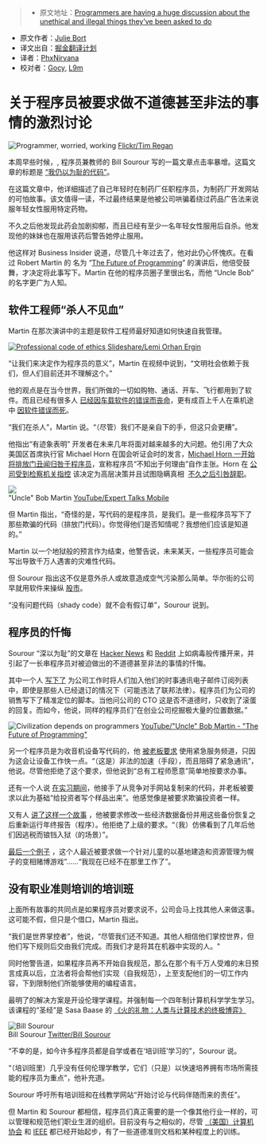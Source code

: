 
> * 原文地址：[Programmers are having a huge discussion about the unethical and illegal things they’ve been asked to do](http://www.businessinsider.com/programmers-confess-unethical-illegal-tasks-asked-of-them-2016-11)
* 原文作者：[Julie Bort](http://www.businessinsider.com/author/julie-bort)
* 译文出自：[掘金翻译计划](https://github.com/xitu/gold-miner)
* 译者：[PhxNirvana](https://github.com/phxnirvana)
* 校对者：[Gocy](https://github.com/Gocy015), [L9m](https://github.com/L9m)

# 关于程序员被要求做不道德甚至非法的事情的激烈讨论




![Programmer, worried, working](https://user-gold-cdn.xitu.io/2016/11/29/1d2cf64982fc4d3bbd2cd5bb00a07df1)  [Flickr/Tim Regan](https://www.flickr.com/photos/dumbledad/10481690626/in/photolist-gYeprU-4m84mh-6xTMGf-6xTMv5-e4uRE7-aXnWdi-6xTMAm-4m41Vz-5oZuGc-9gRbke-6xPD8k-9cR8rH-7BdgzF-8aEbsj-76GB61-4r8Q9W-cHgxNQ-CMQ1D-bKQmnk-dBG6AF-ebV9C1-9W7kms-7zGNJy-7TQe2k-Q4usX-fKiPBH-Q39QK-92wxqw-862mbL-Q39P6-862mbS-ojhTc-6efGLU-Q2D3q-6FPFni-n33Siz-8nxPUW-6xTL3N-7zCVhM-kccEMK-4KaiQY-9TiDxV-jR9gc-oZw7iQ-6W1H3D-5pc5n2-8fAjDo-4r8Q6W-7JF1Zp-paxh9n)  

本周早些时候，, 程序员兼教师的 Bill Sourour 写的一篇文章点击率暴增。这篇文章的标题是 [“我仍以为耻的代码”](https://medium.freecodecamp.com/the-code-im-still-ashamed-of-e4c021dff55e#.oteybc470)。

在这篇文章中，他详细描述了自己年轻时在制药厂任职程序员，为制药厂开发网站的可怕故事。该文值得一读，不过最终结果是他被公司哄骗着绕过药品广告法来说服年轻女性服用特定药物。

不久之后他发现此药会加剧抑郁，而且已经有至少一名年轻女性服用后自杀。他发现他的妹妹也在服用该药后警告她停止服用。

他这样对 Business Insider 说道，尽管几十年过去了，他对此仍心怀愧疚。在看过 Robert Martin 的 名为 “[The Future of Programming](https://www.youtube.com/watch?v=ecIWPzGEbFc&feature=youtu.be&t=1h9m49s)” 的演讲后，他倍受鼓舞，才决定将此事写下。Martin 在他的程序员圈子里很出名，而他 “Uncle Bob” 的名字更广为人知。

## 软件工程师“杀人不见血”

Martin 在那次演讲中的主题是软件工程师最好知道如何快速自我管理。

[![Professional code of ethics](https://user-gold-cdn.xitu.io/2016/11/30/113de3d56ce4fcb6beb3b86dc5d22fdf) ](http://www.slideshare.net/lemiorhan/professional-code-of-ethics-in-software-engineering)  [Slideshare/Lemi Orhan Ergin](http://www.slideshare.net/lemiorhan/professional-code-of-ethics-in-software-engineering)  

“让我们来决定作为程序员的意义”，Martin 在视频中说到，“文明社会依赖于我们，但人们目前还并不理解这个。”

他的观点是在当今世界，我们所做的一切如购物、通话、开车、飞行都用到了软件。而且已经有很多人 [已经因车载软件的错误而丧命](http://www.cbsnews.com/news/toyota-unintended-acceleration-has-killed-89/)，更有成百上千人在乘机途中 [因软件错误而死](http://paris.utdallas.edu/IEEE-RS-ATR/document/2009/2009-17.pdf)。

“我们在杀人”，Martin 说。“（尽管）我们不是亲自下的手，但这只会更糟”。

他指出“有迹象表明” 开发者在未来几年将面对越来越多的大问题。他引用了大众美国区首席执行官 Michael Horn 在国会听证会时的发言，[Michael Horn 一开始将排放门丑闻归咎于程序员](http://www.theverge.com/2015/10/8/9481651/volkswagen-congressional-hearing-diesel-scandal-fault)，宣称程序员“不知出于何理由”自作主张。Horn 在 [公司受到检察机关指控](http://www.businessinsider.com/volkswagen-vw-emission-scandal-new-york-attorney-general-massive-cover-up-matthias-muller-2016-7) 该决定为高层决策并且试图隐瞒真相  [不久之后引咎辞职](http://www.businessinsider.com/volkswagens-us-boss-horn-departs-2016-3)。

![](https://user-gold-cdn.xitu.io/2016/11/29/0e6b092a8b9221df3502e66e0f7a337e)  
"Uncle" Bob Martin  [YouTube/Expert Talks Mobile](https://www.youtube.com/watch?v=ecIWPzGEbFc&feature=youtu.be&t=1h9m49s)   

但 Martin 指出，“奇怪的是，写代码的是程序员，是我们。是一些程序员写下了那些欺骗的代码（排放门代码）。你觉得他们是否知情呢？我想他们应该是知道的。”

Martin 以一个地狱般的预言作为结束，他警告说，未来某天，一些程序员可能会写出导致千万人遇害的灾难性代码。

但 Sourour 指出这不仅是意外杀人或故意造成空气污染那么简单。华尔街的公司早就用软件来操纵 [股市](http://www.businessinsider.com/huge-first-high-frequency-trading-firm-is-charged-with-quote-stuffing-and-manipulation-2010-9)。

“没有问题代码（shady code）就不会有假订单”，Sourour 说到。

## 程序员的忏悔

Sourour “深以为耻”的文章在 [Hacker News](https://news.ycombinator.com/item?id=12965589) 和 [Reddit](https://www.reddit.com/r/programming/comments/5d56fo/the_code_im_still_ashamed_of/?sort=qa) 上如病毒般传播开来，并引起了一长串程序员对被迫做出的不道德甚至非法的事情的忏悔。

其中一个人 [写下了](https://news.ycombinator.com/item?id=12965968) 为公司工作时将人们加入他们的时事通讯电子邮件订阅列表中，即使是那些人已经退订的情况下（可能违法了联邦法律）。程序员们为公司的销售写下了精准定位的脚本。当他问公司的 CTO 这是否不道德时，只收到了滚蛋的回复。而如今，他说，同样的程序员们“在创业公司挖掘极大量的位置数据。”

![Civilization depends on programmers](https://user-gold-cdn.xitu.io/2016/11/29/f62ed4a1c94ea20fb1970baff535e8d0)  [YouTube/"Uncle" Bob Martin - "The Future of Programming"](https://www.youtube.com/watch?v=ecIWPzGEbFc&feature=youtu.be&t=1h9m49s)  

另一个程序员是为收音机设备写代码的，他 [被老板要求](https://news.ycombinator.com/item?id=12966837) 使用紧急服务频道，只因为这会让设备工作快一点。“（这是）非法的加速（手段），而且阻碍了紧急通讯”，他说。尽管他拒绝了这个要求，但他说到“总有工程师愿意”简单地按要求办事。

还有一个人说 [在实习期间](https://news.ycombinator.com/item?id=12967432)，他接手了从竞争对手网站复制来的代码，并老板被要求以此为基础“给投资者写个样品出来”。他感觉像是被要求欺骗投资者一样。

又有人 [讲了这样一个故事](https://www.reddit.com/r/programming/comments/5d56fo/the_code_im_still_ashamed_of/da26yoc/) ，他被要求修改一些经济数据备份并用这些备份恢复之后重新运行年终报告（程序）。他拒绝了上级的要求。“（我）仿佛看到了几年后他们因逃税而锒铛入狱（的场景）”。

[最后一个例子](https://www.reddit.com/r/programming/comments/5d56fo/the_code_im_still_ashamed_of/da2i1jf/) ，这个人最近被要求做一个针对儿童的以基地建造和资源管理为幌子的变相赌博游戏”……“我现在已经不在那里工作了”。

## 没有职业准则培训的培训班

上面所有故事的共同点是如果程序员对要求说不，公司会马上找其他人来做这事。这可能不假，但只是个借口，Martin 指出。

“我们是世界掌控者”，他说，“尽管我们还不知道。其他人相信他们掌控世界，但他们写下规则后交由我们完成。而我们才是将其在机器中实现的人。"

同时他警告道，如果程序员再不开始自我规范，那么在那个有千万人受难的末日预言成真以后，立法者将会帮他们实现（自我规范），上至支配他们的一切工作内容，下到限制他们所能够使用的编程语言。

最明了的解决方案是开设伦理学课程。并强制每一个四年制计算机科学学生学习。该课程的“圣经”是 Sasa Baase 的 [《火的礼物：人类与计算技术的终极博弈》](https://www.amazon.com/Gift-Fire-Ethical-Computing-Technology/dp/0132492679)

![Bill Sourour](https://user-gold-cdn.xitu.io/2016/11/29/e4d82a26f16fbf61fdbdf98adee89a2f)  
Bill Sourour  [Twitter/Bill Sourour](https://twitter.com/BillSourour)   

“不幸的是，如今许多程序员都是自学或者在‘培训班’学习的”，Sourour 说。

“（培训班里）几乎没有任何伦理学教学，它们（只是）以快速培养拥有市场所需技能的程序员为重点”，他补充道。

Sourour 呼吁所有培训班和在线教学网站“开始讨论与代码伴随而来的责任”。

但 Martin 和 Sourour 都相信，程序员们真正需要的是一个像其他行业一样的，可以管理和规范他们职业生涯的组织。目前没有与之相似的，尽管 [（美国）计算机协会](http://www.acm.org/about/se-code) 和 [IEEE](http://www.ieee.org/about/corporate/governance/p7-8.html) 都已经开始起步，有了一些道德准则文档和某种程度上的训练。

